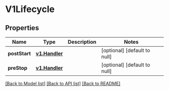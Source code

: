 # V1Lifecycle
## Properties

Name | Type | Description | Notes
------------ | ------------- | ------------- | -------------
**postStart** | [**v1.Handler**](v1.Handler.md) |  | [optional] [default to null]
**preStop** | [**v1.Handler**](v1.Handler.md) |  | [optional] [default to null]

[[Back to Model list]](../README.md#documentation-for-models) [[Back to API list]](../README.md#documentation-for-api-endpoints) [[Back to README]](../README.md)

